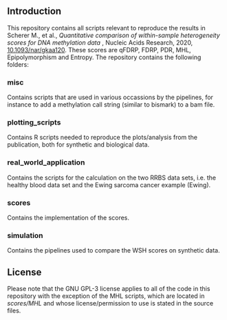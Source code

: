## Introduction

This repository contains all scripts relevant to reproduce the results in Scherer M., et al., *Quantitative comparison of within-sample heterogeneity scores for DNA methylation data* , Nucleic Acids Research, 2020, [10.1093/nar/gkaa120](https://doi.org/10.1093/nar/gkaa120). These scores are qFDRP, FDRP, PDR, MHL, Epipolymorphism and Entropy. The repository contains the following folders:

### misc

Contains scripts that are used in various occassions by the pipelines, for instance to add a methylation call string (similar to bismark) to a bam file.

### plotting_scripts

Contains R scripts needed to reproduce the plots/analysis from the publication, both for synthetic and biological data.

### real_world_application

Contains the scripts for the calculation on the two RRBS data sets, i.e. the healthy blood data set and the Ewing sarcoma cancer example (Ewing).

### scores

Contains the implementation of the scores.

### simulation

Contains the pipelines used to compare the WSH scores on synthetic data.

## License

Please note that the GNU GPL-3 license applies to all of the code in this repository with the exception of the MHL scripts, which are located in *scores/MHL* and whose license/permission to use is stated in the source files.
